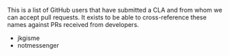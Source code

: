 This is a list of GitHub users that have submitted a CLA and from whom we can
accept pull requests. It exists to be able to cross-reference these names
against PRs received from developers.

* jkgisme 
* notmessenger
